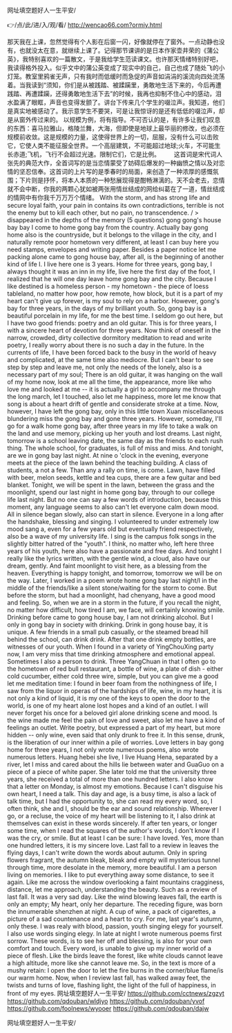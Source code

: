 
网址填空题好人一生平安/




👉/点/此/进/入/观/看/ http://wencao66.com?ormiy.html




那天我在上课，忽然觉得有个人影在后窗一闪，好像就停在了窗外。一点动静也没有，也就没太在意，就继续上课了。记得那节课讲的是日本作家壶井荣的《蒲公英》，我特别喜欢的一篇散文，于是我给学生范读课文。也许那天情绪特别好吧，我读得格外投入。似乎文中的蒲公英变成了现实中的自己，自己也成了随处飞的小灯笼。教室里鸦雀无声，只有我时而低缓时而急促的声音如涓涓的溪流向四处流荡着。当我读到“须知，你们是从被践踏、被蹂躏里，勇敢地生活下来的，今后再遭践踏、再遭蹂躏，还得勇敢地生活下去”的时候，我再也抑制不住心中的感动，泪水盈满了眼眶，声音也变得发颤了。讲台下传来几个学生的啜泣声。我知道，他们是真实地被感动了。我示意学生不要哭，可是让我惊讶的是还有低低的啜泣声，却是从窗外传过来的。
以规模为例，将有指导。不可否认的是，有许多让我们叹息的东西：喜马拉雅山，格陵兰舞，大海，但即使是地球上最华丽的修改，也必须在规模前收敛。这是规模的力量，这使得世界上的一切，屈服，没有什么可以击败它，它使人类不能征服全世界。一个高层建筑，不可能超过地球;火车，不可能生长赤道;飞机，飞行不会超过光速。限制它们，它是比例。
　　这首词是宋代词人张先的典范大作，全首词写的是当恋情蒙受了妨碍后爆发的一种幽愤之情以及对恋情的坚忍信奉。这首词的上片写的是季春时的局面，来创造了一种浓厚的感慨氛围；下片则是抒怀，将本人本质的一种愁展现得是酣畅淋漓的。天不会老去，恋情就不会中断，你我的两颗心犹如被两张用情丝结成的网给纠葛在了一道，情丝结成的情网中有你我千万万万个情绪。
With the storm, and has strong life and secure loyal faith, your pain in contains its own contradictions, terrible is not the enemy but to kill each other, but no pain, no transcendence.
/ > disappeared in the depths of the memory (5 questions) gong gong's house bay bay I come to home gong bay from the country.
Actually bay gong home also is the countryside, but it belongs to the village in the city, and I naturally remote poor hometown very different, at least I can buy here you need stamps, envelopes and writing paper.
Besides a paper notice let me packing alone came to gong house bay, after all, is the beginning of another kind of life I.
I live here one is 3 years.
Home for three years, gong bay, I always thought it was an inn in my life, live here the first day of the foot, I realized that he will one day leave home gong bay and the city.
Because I like destined is a homeless person - my hometown - the piece of loess tableland, no matter how poor, how remote, how block, but it is a part of my heart can't give up forever, is my soul to rely on a harbor.
However, gong's bay for three years, in the days of my brilliant youth.
So, gong bay is a beautiful porcelain in my life, for me the best time.
I seldom go out here, but I have two good friends: poetry and an old guitar.
This is for three years, I with a sincere heart of devotion for three years.
Now think of oneself in the narrow, crowded, dirty collective dormitory meditation to read and write poetry, I really worry about there is no such a day in the future.
In the currents of life, I have been forced back to the busy in the world of heavy and complicated, at the same time also mediocre.
But I can't bear to see step by step and leave me, not only the needs of the lonely, also is a necessary part of my soul;
There is an old guitar, it was hanging on the wall of my home now, look at me all the time, the appearance, more like who love me and looked at me -- it is actually a girl to accompany me through the long march, let I touched, also let me happiness, more let me know that song is about a heart drift of gentle and considerate stroke at a time.
Now, however, I have left the gong bay, only in this little town Xuan miscellaneous blundering miss the gong bay and gone three years.
However, someday, I'll go for a walk home gong bay, after three years in my life to take a walk on the land and use memory, picking up her youth and lost dreams.
Last night, tomorrow is a school leaving date, the same day as the friends to each rush thing.
The whole school, for graduates, is full of miss and miss.
And tonight, are we in gong bay last night.
At nine o 'clock in the evening, everyone meets at the piece of the lawn behind the teaching building.
A class of students, a not a few.
Than any a rally on time, is come.
Lawn, have filled with beer, melon seeds, kettle and tea cups, there are a few guitar and bed blanket.
Tonight, we will be spent in the lawn, between the grass and the moonlight, spend our last night in home gong bay, through to our college life last night.
But no one can say a few words of introduction, because this moment, any language seems to also can't let everyone calm down mood.
All in silence began slowly, also can start in silence.
Everyone in a long after the handshake, blessing and singing.
I volunteered to under extremely low mood sang a, even for a few years old but eventually friend respectively, also be a wave of my university life.
I sing is the campus folk songs in the slightly bitter hatred of the "youth".
I think, no matter who, left here three years of his youth, here also have a passionate and free days.
And tonight I really like the lyrics written, with the gentle wind, a cloud, also have our dream, gently.
And faint moonlight to visit here, as a blessing from the heaven.
Everything is happy tonight, and tomorrow, tomorrow we will be on the way.
Later, I worked in a poem wrote home gong bay last night/I in the middle of the friends/like a silent stone/waiting for the storm to come.
But before the storm, but had a moonlight, had chenyang, have a good mood and feeling.
So, when we are in a storm in the future, if you recall the night, no matter how difficult, how tired I am, we face, will certainly knowing smile.
Drinking before came to gong house bay, I am not drinking alcohol.
But I only in gong bay in society with drinking.
Drink in gong house bay, it is unique.
A few friends in a small pub casually, or the steamed bread hill behind the school, can drink drink.
After that one drink empty bottles, are witnesses of our youth.
When I found in a variety of YingChouXing party now, I am very miss that time drinking atmosphere and emotional appeal.
Sometimes I also a person to drink.
Three YangChuan in that I often go to the hometown of red bull restaurant, a bottle of wine, a plate of dish - either cold cucumber, either cold three wire, simple, but you can give me a good let me meditation time: I found in beer foam from the nothingness of life, I saw from the liquor in operas of the hardships of life, wine, in my heart, it is not only a kind of liquid, it is my one of the keys to open the door to the world, is one of my heart alone lost hopes and a kind of an outlet.
I will never forget his once for a beloved girl alone drinking scene and mood.
Is the wine made me feel the pain of love and sweet, also let me have a kind of feelings an outlet.
Write poetry, but expressed a part of my heart, but more hidden -- only wine, even said that only drunk to free it.
In this sense, drunk, is the liberation of our inner within a pile of worries.
Love letters in bay gong home for three years, I not only wrote numerous poems, also wrote numerous letters.
Huang hebei she live, I live Huang Hena, separated by a river, let I miss and cared about the hills lie between water and GuaGuo on a piece of a piece of white paper.
She later told me that the university three years, she received a total of more than one hundred letters.
I also know that a letter on Monday, is almost my emotions.
Because I can't disguise his own heart, I need a talk.
This day and age, is a busy time, is also a lack of talk time, but I had the opportunity to, she can read my every word, so, I often think, she and I, should be the ear and sound relationship.
Wherever I go, or a recluse, the voice of my heart will be listening to it, I also drink at themselves can exist in these words sincerely.
If after ten years, or longer some time, when I read the squares of the author's words, I don't know if I was the cry, or smile.
But at least I can be sure: I have loved.
Yes, more than one hundred letters, it is my sincere love.
Last fall to a review in leaves the flying days, I can't write down the words about autumn.
Only in spring flowers fragrant, the autumn bleak, bleak and empty will mysterious tunnel through time, more desolate in the memory, more beautiful.
I am a person living on memories.
I like to put everything away some distance, to see it again.
Like me across the window overlooking a faint mountains cragginess, distance, let me approach, understanding the beauty.
Such as a review of last fall.
It was a very sad day.
Like the wind blowing leaves fall, the earth is only an empty;
My heart, only her departure.
The receding figure, was born the innumerable shenzhen at night.
A cup of wine, a pack of cigarettes, a picture of a sad countenance and a heart to cry.
For me, last year's autumn, only these.
I was realy with blood, passion, youth singing elegy for yourself.
I also use words singing elegy.
In late at night I wrote numerous poems first sorrow.
These words, is to see her off and blessing, is also for your own comfort and touch.
Every word, is unable to give up my inner world of a piece of flesh.
Like the birds leave the forest, like white clouds cannot leave a high altitude, more like she cannot leave me.
So, in the text is more of a mushy retain: I open the door to let the fire burns in the corner/blue flame/is our warm home.
Now, when I review last fall, has walked away feet, the twists and turns of love, flashing light, the light of the full of happiness, in front of my eyes.
网址填空题好人一生平安/ https://github.com/cctnews/zgzyt
https://github.com/qdouban/wldjyo
https://github.com/qdouban/yvof
https://github.com/foolnews/wyooer
https://github.com/qdouban/dajw





网址填空题好人一生平安/

